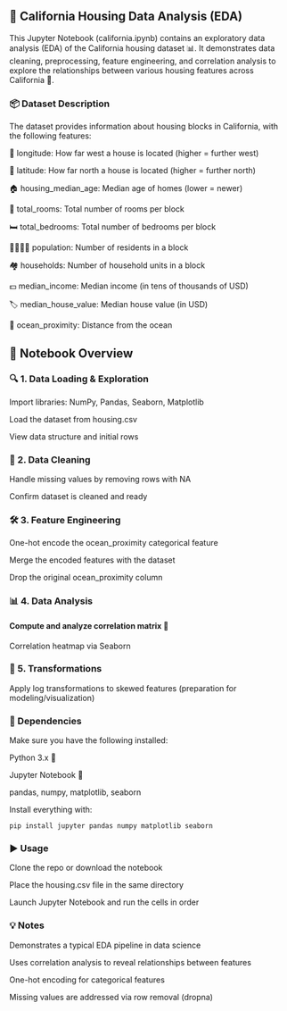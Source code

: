 ## 🏡 California Housing Data Analysis (EDA)
This Jupyter Notebook (california.ipynb) contains an exploratory data analysis (EDA) of the California housing dataset 📊. It demonstrates data cleaning, preprocessing, feature engineering, and correlation analysis to explore the relationships between various housing features across California 🌉.

### 📦 Dataset Description
The dataset provides information about housing blocks in California, with the following features:

📍 longitude: How far west a house is located (higher = further west)

📍 latitude: How far north a house is located (higher = further north)

🏠 housing_median_age: Median age of homes (lower = newer)

🚪 total_rooms: Total number of rooms per block

🛏️ total_bedrooms: Total number of bedrooms per block

👨‍👩‍👧‍👦 population: Number of residents in a block

🏘️ households: Number of household units in a block

💵 median_income: Median income (in tens of thousands of USD)

🏷️ median_house_value: Median house value (in USD)

🌊 ocean_proximity: Distance from the ocean

## 📘 Notebook Overview
### 🔍 1. Data Loading & Exploration
Import libraries: NumPy, Pandas, Seaborn, Matplotlib

Load the dataset from housing.csv

View data structure and initial rows

### 🧹 2. Data Cleaning
Handle missing values by removing rows with NA

Confirm dataset is cleaned and ready

### 🛠️ 3. Feature Engineering
One-hot encode the ocean_proximity categorical feature

Merge the encoded features with the dataset

Drop the original ocean_proximity column

### 📊 4. Data Analysis
#### Compute and analyze correlation matrix 🔗

Correlation heatmap via Seaborn

### 🔄 5. Transformations
Apply log transformations to skewed features (preparation for modeling/visualization)

### 🧩 Dependencies
Make sure you have the following installed:

Python 3.x 🐍

Jupyter Notebook 📓

pandas, numpy, matplotlib, seaborn

Install everything with:
 
```
pip install jupyter pandas numpy matplotlib seaborn
```
### ▶️ Usage
Clone the repo or download the notebook

Place the housing.csv file in the same directory

Launch Jupyter Notebook and run the cells in order

### 💡 Notes
Demonstrates a typical EDA pipeline in data science

Uses correlation analysis to reveal relationships between features

One-hot encoding for categorical features

Missing values are addressed via row removal (dropna)
